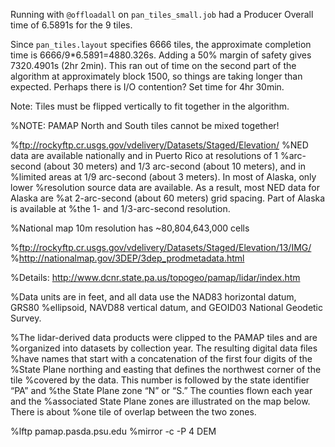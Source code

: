 Running with `@offloadall` on `pan_tiles_small.job` had a Producer Overall time
of 6.5891s for the 9 tiles.

Since `pan_tiles.layout` specifies 6666 tiles, the approximate completion time
is 6666/9*6.5891=4880.326s. Adding a 50% margin of safety gives 7320.4901s (2hr
2min). This ran out of time on the second part of the algorithm at approximately
block 1500, so things are taking longer than expected. Perhaps there is I/O
contention? Set time for 4hr 30min.

Note: Tiles must be flipped vertically to fit together in the algorithm.



%NOTE: PAMAP North and South tiles cannot be mixed together!

%ftp://rockyftp.cr.usgs.gov/vdelivery/Datasets/Staged/Elevation/
%NED data are available nationally and in Puerto Rico at resolutions of 1
%arc-second (about 30 meters) and 1/3 arc-second (about 10 meters), and in
%limited areas at 1/9 arc-second (about 3 meters). In most of Alaska, only lower
%resolution source data are available. As a result, most NED data for Alaska are
%at 2-arc-second (about 60 meters) grid spacing. Part of Alaska is available at
%the 1- and 1/3-arc-second resolution.

%National map 10m resolution has ~80,804,643,000 cells

%ftp://rockyftp.cr.usgs.gov/vdelivery/Datasets/Staged/Elevation/13/IMG/
%http://nationalmap.gov/3DEP/3dep_prodmetadata.html

%Details: http://www.dcnr.state.pa.us/topogeo/pamap/lidar/index.htm

%Data units are in feet, and all data use the NAD83 horizontal datum, GRS80
%ellipsoid, NAVD88 vertical datum, and GEOID03 National Geodetic Survey.

%The lidar-derived data products were clipped to the PAMAP tiles and are
%organized into datasets by collection year. The resulting digital data files
%have names that start with a concatenation of the first four digits of the
%State Plane northing and easting that defines the northwest corner of the tile
%covered by the data. This number is followed by the state identifier “PA” and
%the State Plane zone “N” or “S.” The counties flown each year and the
%associated State Plane zones are illustrated on the map below. There is about
%one tile of overlap between the two zones.

%lftp pamap.pasda.psu.edu
%mirror -c -P 4 DEM
